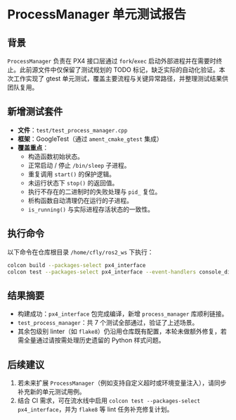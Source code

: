 # ProcessManager 单元测试报告

## 背景
`ProcessManager` 负责在 PX4 接口层通过 `fork`/`exec` 启动外部进程并在需要时终止。此前源文件中仅保留了测试规划的 TODO 标记，缺乏实际的自动化验证。本次工作实现了 gtest 单元测试，覆盖主要流程与关键异常路径，并整理测试结果供团队复用。

## 新增测试套件
- **文件**：`test/test_process_manager.cpp`
- **框架**：GoogleTest（通过 `ament_cmake_gtest` 集成）
- **覆盖重点**：
  - 构造函数初始状态。
  - 正常启动 / 停止 `/bin/sleep` 子进程。
  - 重复调用 `start()` 的保护逻辑。
  - 未运行状态下 `stop()` 的返回值。
  - 执行不存在的二进制时的失败处理与 `pid_` 复位。
  - 析构函数自动清理仍在运行的子进程。
  - `is_running()` 与实际进程存活状态的一致性。

## 执行命令
以下命令在仓库根目录 `/home/cfly/ros2_ws` 下执行：

```bash
colcon build --packages-select px4_interface
colcon test --packages-select px4_interface --event-handlers console_direct+ --ctest-args -R test_process_manager -V
```

## 结果摘要
- 构建成功：`px4_interface` 包完成编译，新增 `process_manager` 库顺利链接。
- `test_process_manager`：共 7 个测试全部通过，验证了上述场景。
- 其余包级别 linter（如 `flake8`）仍沿用仓库既有配置，本轮未做额外修复，若需全量通过请按需处理历史遗留的 Python 样式问题。

## 后续建议
1. 若未来扩展 `ProcessManager`（例如支持自定义超时或环境变量注入），请同步补充新的单元测试用例。
2. 结合 CI 需求，可在流水线中启用 `colcon test --packages-select px4_interface`，并为 `flake8` 等 lint 任务补充修复计划。
